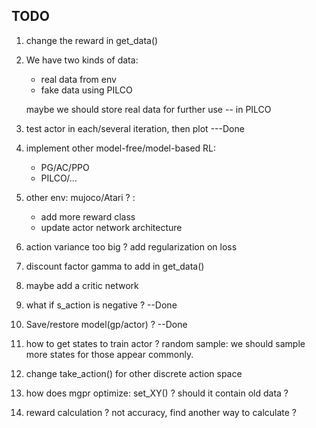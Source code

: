 ## TODO

1. change the reward in get_data()
2. We have two kinds of data: 
    - real data from env
    - fake data using PILCO
    
    maybe we should store real data for further use -- in PILCO
    
3. test actor in each/several iteration, then plot ---Done
4. implement other model-free/model-based RL:
    - PG/AC/PPO
    - PILCO/...

5. other env: mujoco/Atari ? :
    - add more reward class
    - update actor network architecture
    
6. action variance too big ? add regularization on loss

7. discount factor gamma to add in get_data()

8. maybe add a critic network

9. what if s_action is negative ?  --Done

10. Save/restore model(gp/actor) ? --Done

11. how to get states to train actor ? random sample: we should sample more states for those appear commonly.

12. change take_action() for other discrete action space

13. how does mgpr optimize: set_XY() ? should it contain old data ?

14. reward calculation ? not accuracy, find another way to calculate ?
 
